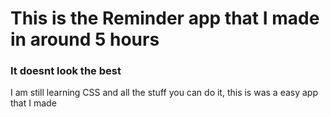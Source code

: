 # This is the Reminder app that I made in around 5 hours

### It doesnt look the best

I am still learning CSS and all the stuff you can do it, this is was a easy app that I made
